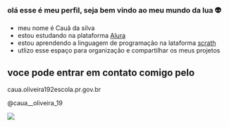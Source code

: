 ### olá esse é meu perfil, seja bem vindo ao meu mundo da lua 👽

- meu nome é Cauã da silva
- estou estudando na plataforma [Alura](https://cursos.alura.com.br/loginForm?logout)
- estou aprendendo a linguagem de programação na lataforma [scrath](https://scratch.mit.edu/)
- utlizo esse espaço para organização e compartilhar os meus projetos

## voce pode entrar em contato comigo pelo

caua.oliveira192escola.pr.gov.br


@caua__oliveira_19

![](https://media.tenor.com/-UcZZ7Dwfd0AAAAM/paquet%C3%A1.gif)


